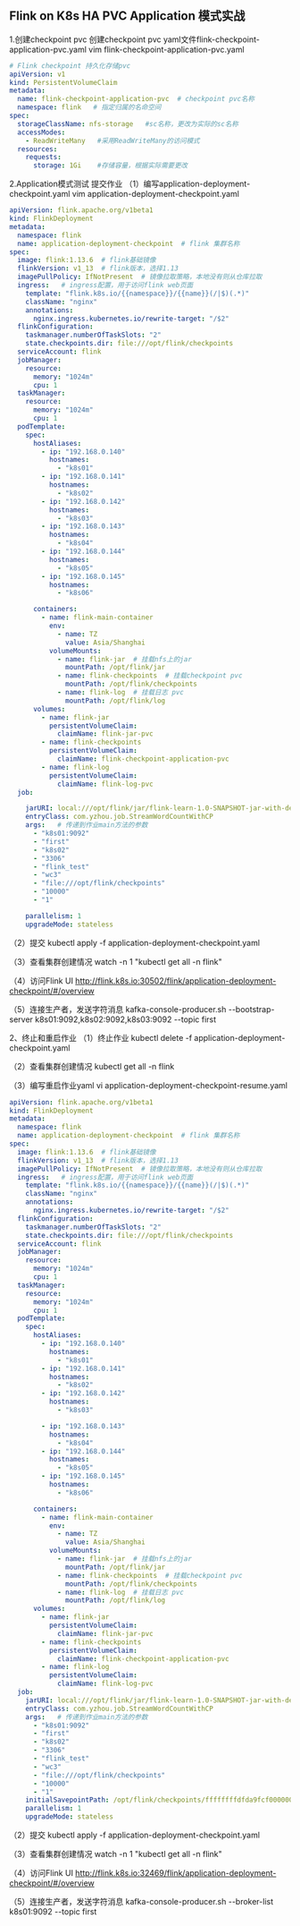 ## Flink on K8s HA PVC Application 模式实战 

1.创建checkpoint pvc
创建checkpoint pvc yaml文件flink-checkpoint-application-pvc.yaml
vim flink-checkpoint-application-pvc.yaml

```yaml
# Flink checkpoint 持久化存储pvc
apiVersion: v1
kind: PersistentVolumeClaim
metadata:
  name: flink-checkpoint-application-pvc  # checkpoint pvc名称
  namespace: flink   # 指定归属的名命空间
spec:
  storageClassName: nfs-storage   #sc名称，更改为实际的sc名称
  accessModes:
    - ReadWriteMany   #采用ReadWriteMany的访问模式
  resources:
    requests:
      storage: 1Gi    #存储容量，根据实际需要更改
```

2.Application模式测试
提交作业
（1）编写application-deployment-checkpoint.yaml
vim application-deployment-checkpoint.yaml

```yaml
apiVersion: flink.apache.org/v1beta1
kind: FlinkDeployment
metadata:
  namespace: flink
  name: application-deployment-checkpoint  # flink 集群名称
spec:
  image: flink:1.13.6  # flink基础镜像
  flinkVersion: v1_13  # flink版本，选择1.13
  imagePullPolicy: IfNotPresent  # 镜像拉取策略，本地没有则从仓库拉取
  ingress:   # ingress配置，用于访问flink web页面
    template: "flink.k8s.io/{{namespace}}/{{name}}(/|$)(.*)"
    className: "nginx"
    annotations:
      nginx.ingress.kubernetes.io/rewrite-target: "/$2"
  flinkConfiguration:
    taskmanager.numberOfTaskSlots: "2"
    state.checkpoints.dir: file:///opt/flink/checkpoints
  serviceAccount: flink
  jobManager:
    resource:
      memory: "1024m"
      cpu: 1
  taskManager:
    resource:
      memory: "1024m"
      cpu: 1
  podTemplate:
    spec:
      hostAliases:
        - ip: "192.168.0.140"
          hostnames:
            - "k8s01"
        - ip: "192.168.0.141"
          hostnames:
            - "k8s02"
        - ip: "192.168.0.142"
          hostnames:
            - "k8s03"
        - ip: "192.168.0.143"
          hostnames:
            - "k8s04"
        - ip: "192.168.0.144"
          hostnames:
            - "k8s05"
        - ip: "192.168.0.145"
          hostnames:
            - "k8s06"

      containers:
        - name: flink-main-container
          env:
            - name: TZ
              value: Asia/Shanghai
          volumeMounts:
            - name: flink-jar  # 挂载nfs上的jar
              mountPath: /opt/flink/jar
            - name: flink-checkpoints  # 挂载checkpoint pvc
              mountPath: /opt/flink/checkpoints
            - name: flink-log  # 挂载日志 pvc
              mountPath: /opt/flink/log
      volumes:
        - name: flink-jar
          persistentVolumeClaim:
            claimName: flink-jar-pvc
        - name: flink-checkpoints
          persistentVolumeClaim:
            claimName: flink-checkpoint-application-pvc
        - name: flink-log
          persistentVolumeClaim:
            claimName: flink-log-pvc
  job:

    jarURI: local:///opt/flink/jar/flink-learn-1.0-SNAPSHOT-jar-with-dependencies.jar  # 使用pv方式挂载jar包
    entryClass: com.yzhou.job.StreamWordCountWithCP
    args:   # 传递到作业main方法的参数
      - "k8s01:9092"
      - "first"
      - "k8s02"
      - "3306"
      - "flink_test"
      - "wc3"
      - "file:///opt/flink/checkpoints"
      - "10000"
      - "1"

    parallelism: 1
    upgradeMode: stateless
```



（2）提交
kubectl apply -f application-deployment-checkpoint.yaml

（3）查看集群创建情况
watch -n 1 "kubectl get all -n flink"

（4）访问Flink UI
http://flink.k8s.io:30502/flink/application-deployment-checkpoint/#/overview

（5）连接生产者，发送字符消息
kafka-console-producer.sh --bootstrap-server k8s01:9092,k8s02:9092,k8s03:9092 --topic first


2、终止和重启作业
（1）终止作业
kubectl delete -f application-deployment-checkpoint.yaml

（2）查看集群创建情况
kubectl get all -n flink

（3）编写重启作业yaml
vi application-deployment-checkpoint-resume.yaml

```yaml
apiVersion: flink.apache.org/v1beta1
kind: FlinkDeployment
metadata:
  namespace: flink
  name: application-deployment-checkpoint  # flink 集群名称
spec:
  image: flink:1.13.6  # flink基础镜像
  flinkVersion: v1_13  # flink版本，选择1.13
  imagePullPolicy: IfNotPresent  # 镜像拉取策略，本地没有则从仓库拉取
  ingress:   # ingress配置，用于访问flink web页面
    template: "flink.k8s.io/{{namespace}}/{{name}}(/|$)(.*)"
    className: "nginx"
    annotations:
      nginx.ingress.kubernetes.io/rewrite-target: "/$2"
  flinkConfiguration:
    taskmanager.numberOfTaskSlots: "2"
    state.checkpoints.dir: file:///opt/flink/checkpoints
  serviceAccount: flink
  jobManager:
    resource:
      memory: "1024m"
      cpu: 1
  taskManager:
    resource:
      memory: "1024m"
      cpu: 1
  podTemplate:
    spec:
      hostAliases:
        - ip: "192.168.0.140"
          hostnames:
            - "k8s01"
        - ip: "192.168.0.141"
          hostnames:
            - "k8s02"
        - ip: "192.168.0.142"
          hostnames:
            - "k8s03"

        - ip: "192.168.0.143"
          hostnames:
            - "k8s04"
        - ip: "192.168.0.144"
          hostnames:
            - "k8s05"
        - ip: "192.168.0.145"
          hostnames:
            - "k8s06"

      containers:
        - name: flink-main-container
          env:
            - name: TZ
              value: Asia/Shanghai
          volumeMounts:
            - name: flink-jar  # 挂载nfs上的jar
              mountPath: /opt/flink/jar
            - name: flink-checkpoints  # 挂载checkpoint pvc
              mountPath: /opt/flink/checkpoints
            - name: flink-log  # 挂载日志 pvc
              mountPath: /opt/flink/log
      volumes:
        - name: flink-jar
          persistentVolumeClaim:
            claimName: flink-jar-pvc
        - name: flink-checkpoints
          persistentVolumeClaim:
            claimName: flink-checkpoint-application-pvc
        - name: flink-log
          persistentVolumeClaim:
            claimName: flink-log-pvc
  job:
    jarURI: local:///opt/flink/jar/flink-learn-1.0-SNAPSHOT-jar-with-dependencies.jar # 使用pv方式挂载jar包
    entryClass: com.yzhou.job.StreamWordCountWithCP
    args:   # 传递到作业main方法的参数
      - "k8s01:9092"
      - "first"
      - "k8s02"
      - "3306"
      - "flink_test"
      - "wc3"
      - "file:///opt/flink/checkpoints"
      - "10000"
      - "1"
    initialSavepointPath: /opt/flink/checkpoints/ffffffffdfda9fcf0000000000000001/chk-33/ # checkpoint文件绝对路径
    parallelism: 1
    upgradeMode: stateless
```



（2）提交
kubectl apply -f application-deployment-checkpoint.yaml

（3）查看集群创建情况
watch -n 1 "kubectl get all -n flink" 

（4）访问Flink UI
http://flink.k8s.io:32469/flink/application-deployment-checkpoint/#/overview

（5）连接生产者，发送字符消息
kafka-console-producer.sh --broker-list k8s01:9092 --topic first